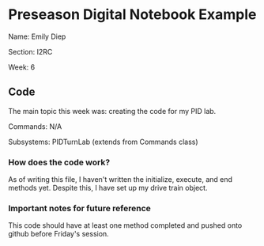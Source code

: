 # Preseason Digital Notebook Example
Name: Emily Diep

Section: I2RC

Week: 6


## Code

The main topic this week was: creating the code for my PID lab.

Commands: N/A

Subsystems: PIDTurnLab (extends from Commands class)

### How does the code work?
As of writing this file, I haven't written the initialize, execute, and end methods yet. Despite this, I have set up my drive train object.

### Important notes for future reference
This code should have at least one method completed and pushed onto github before Friday's session.
